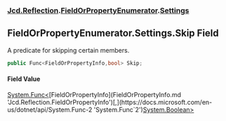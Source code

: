 ### [Jcd.Reflection](Jcd.Reflection.md 'Jcd.Reflection').[FieldOrPropertyEnumerator](FieldOrPropertyEnumerator.md 'Jcd.Reflection.FieldOrPropertyEnumerator').[Settings](FieldOrPropertyEnumerator.Settings.md 'Jcd.Reflection.FieldOrPropertyEnumerator.Settings')

## FieldOrPropertyEnumerator.Settings.Skip Field

A predicate for skipping certain members.

```csharp
public Func<FieldOrPropertyInfo,bool> Skip;
```

#### Field Value

[System.Func&lt;](https://docs.microsoft.com/en-us/dotnet/api/System.Func-2 'System.Func`2')[FieldOrPropertyInfo](FieldOrPropertyInfo.md 'Jcd.Reflection.FieldOrPropertyInfo')[,](https://docs.microsoft.com/en-us/dotnet/api/System.Func-2 'System.Func`2')[System.Boolean](https://docs.microsoft.com/en-us/dotnet/api/System.Boolean 'System.Boolean')[&gt;](https://docs.microsoft.com/en-us/dotnet/api/System.Func-2 'System.Func`2')